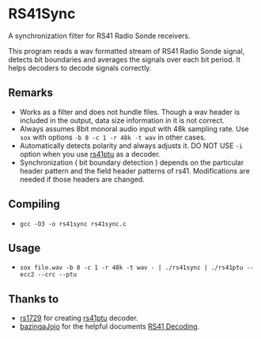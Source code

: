 # RS41Sync
A synchronization filter for RS41 Radio Sonde receivers.

This program reads a wav formatted stream of RS41 Radio Sonde signal, detects bit boundaries and averages the signals over each bit period. It helps decoders to decode signals correctly.

## Remarks
- Works as a filter and does not hundle files. Though a wav header is included in the output, data size information in it is not correct.
- Always assumes 8bit monoral audio input with 48k sampling rate. Use `sox` with options `-b 8 -c 1 -r 48k -t wav` in other cases.
- Automatically detects polarity and always adjusts it. DO NOT USE `-i` option when you use [rs41ptu](https://github.com/rs1729/RS/tree/master/rs41) as a decoder.
- Synchronization ( bit boundary detection ) depends on the particular header pattern and the field header patterns of rs41. Modifications are needed if those headers are changed.

## Compiling
- `gcc -O3 -o rs41sync rs41sync.c`

## Usage
- `sox file.wav -b 8 -c 1 -r 48k -t wav - | ./rs41sync | ./rs41ptu --ecc2 --crc --ptu`

## Thanks to
- [rs1729](https://github.com/rs1729) for creating [rs41ptu](https://github.com/rs1729/RS/tree/master/rs41) decoder.
- [bazingaJojo](https://github.com/bazjo) for the helpful documents [RS41 Decoding](https://github.com/bazjo/RS41_Decoding).

